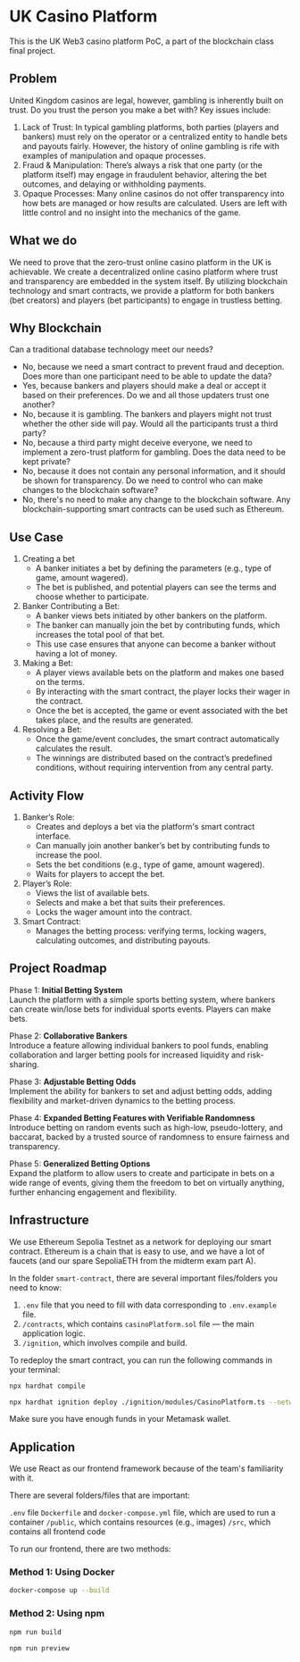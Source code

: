 # UK Casino Platform

This is the UK Web3 casino platform PoC, a part of the blockchain class final project.

## Problem
United Kingdom casinos are legal, however, gambling is inherently built on trust. Do you trust the person you make a bet with? Key issues include:
1. Lack of Trust: In typical gambling platforms, both parties (players and bankers) must rely on the operator or a centralized entity to handle bets and payouts fairly. However, the history of online gambling is rife with examples of manipulation and opaque processes.
2. Fraud & Manipulation: There’s always a risk that one party (or the platform itself) may engage in fraudulent behavior, altering the bet outcomes, and delaying or withholding payments.
3. Opaque Processes: Many online casinos do not offer transparency into how bets are managed or how results are calculated. Users are left with little control and no insight into the mechanics of the game.

## What we do
We need to prove that the zero-trust online casino platform in the UK is achievable. We create a decentralized online casino platform where trust and transparency are embedded in the system itself. By utilizing blockchain technology and smart contracts, we provide a platform for both bankers (bet creators) and players (bet participants) to engage in trustless betting.

## Why Blockchain
Can a traditional database technology meet our needs?
- No, because we need a smart contract to prevent fraud and deception.
Does more than one participant need to be able to update the data?
- Yes, because bankers and players should make a deal or accept it based on their preferences.
Do we and all those updaters trust one another?
- No, because it is gambling. The bankers and players might not trust whether the other side will pay.
Would all the participants trust a third party?
- No, because a third party might deceive everyone, we need to implement a zero-trust platform for gambling.
Does the data need to be kept private?
- No, because it does not contain any personal information, and it should be shown for transparency.
Do we need to control who can make changes to the blockchain software?
- No, there's no need to make any change to the blockchain software. Any blockchain-supporting smart contracts can be used such as Ethereum.

## Use Case
1. Creating a bet
   - A banker initiates a bet by defining the parameters (e.g., type of game, amount wagered).
    - The bet is published, and potential players can see the terms and choose whether to participate.
2. Banker Contributing a Bet:
    - A banker views bets initiated by other bankers on the platform.
    - The banker can manually join the bet by contributing funds, which increases the total pool of that bet.
    - This use case ensures that anyone can become a banker without having a lot of money.
3. Making a Bet:
    - A player views available bets on the platform and makes one based on the terms.
    - By interacting with the smart contract, the player locks their wager in the contract.
    - Once the bet is accepted, the game or event associated with the bet takes place, and the results are generated.
4.  Resolving a Bet:
    - Once the game/event concludes, the smart contract automatically calculates the result.
    - The winnings are distributed based on the contract’s predefined conditions, without requiring intervention from any central party.

## Activity Flow
1. Banker’s Role:
    - Creates and deploys a bet via the platform's smart contract interface.
    - Can manually join another banker’s bet by contributing funds to increase the pool.
    - Sets the bet conditions (e.g., type of game, amount wagered).
    - Waits for players to accept the bet.
2. Player’s Role:
    - Views the list of available bets.
    - Selects and make a bet that suits their preferences.
    - Locks the wager amount into the contract.
3. Smart Contract:
    - Manages the betting process: verifying terms, locking wagers, calculating outcomes, and distributing payouts.

## Project Roadmap
Phase 1: **Initial Betting System**  
	Launch the platform with a simple sports betting system, where bankers can create win/lose bets for individual sports events. Players can make bets.

Phase 2: **Collaborative Bankers**  
	Introduce a feature allowing individual bankers to pool funds, enabling collaboration and larger betting pools for increased liquidity and risk-sharing.

Phase 3: **Adjustable Betting Odds**  
	Implement the ability for bankers to set and adjust betting odds, adding flexibility and market-driven dynamics to the betting process.

Phase 4: **Expanded Betting Features with Verifiable Randomness**  
	Introduce betting on random events such as high-low, pseudo-lottery, and baccarat, backed by a trusted source of randomness to ensure fairness and transparency.

Phase 5: **Generalized Betting Options**  
	Expand the platform to allow users to create and participate in bets on a wide range of events, giving them the freedom to bet on virtually anything, further enhancing engagement and flexibility.

## Infrastructure

We use Ethereum Sepolia Testnet as a network for deploying our smart contract. Ethereum is a chain that is easy to use, and we have a lot of faucets (and our spare SepoliaETH from the midterm exam part A).

In the folder `smart-contract`, there are several important files/folders you need to know:

1. `.env` file that you need to fill with data corresponding to `.env.example` file.
2. `/contracts`, which contains `casinoPlatform.sol` file — the main application logic.
3. `/ignition`, which involves compile and build.

To redeploy the smart contract, you can run the following commands in your terminal:

```bash
npx hardhat compile
```

```bash
npx hardhat ignition deploy ./ignition/modules/CasinoPlatform.ts --network sepolia
```

Make sure you have enough funds in your Metamask wallet.

## Application

We use React as our frontend framework because of the team's familiarity with it.

There are several folders/files that are important:

`.env` file
`Dockerfile` and `docker-compose.yml` file, which are used to run a container
`/public`, which contains resources (e.g., images)
`/src`, which contains all frontend code

To run our frontend, there are two methods:
### Method 1: Using Docker
```bash
docker-compose up --build
```

### Method 2: Using npm

```bash
npm run build
```

```bash
npm run preview
```

